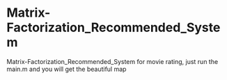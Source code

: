 # Matrix-Factorization_Recommended_System
Matrix-Factorization_Recommended_System for movie rating,
just run the main.m and you will get the beautiful map
